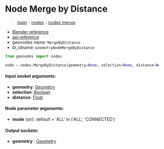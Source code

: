 # Node Merge by Distance

> [main](../structure.md) - [nodes](nodes.md) - [nodes menus](nodes_menus.md)

- [Blender reference](https://docs.blender.org/manual/en/latest/modeling/geometry_nodes/geometry/merge_by_distance.html)
- [api reference](https://docs.blender.org/api/current/bpy.types.GeometryNodeMergeByDistance.html)
- geonodes name: `MergeByDistance`
- bl_idname: `GeometryNodeMergeByDistance`

```python
from geonodes import nodes

node = nodes.MergeByDistance(geometry=None, selection=None, distance=None, mode='ALL')
```

#### Input socket arguments:

- **geometry**: [Geometry](Geometry.md)
- **selection**: [Boolean](Boolean.md)
- **distance**: [Float](Float.md)

#### Node parameter arguments:

- **mode** (str): default = 'ALL' in ('ALL', 'CONNECTED')

#### Output sockets:

- **geometry** : [Geometry](Geometry.md)

